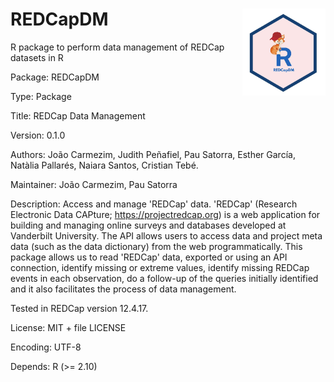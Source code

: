 # REDCapDM <img src='man/figures/logo.jpeg' align="right" height="139" />
R package to perform data management of REDCap datasets in R

Package: REDCapDM

Type: Package

Title: REDCap Data Management

Version: 0.1.0

Authors: João Carmezim, Judith Peñafiel, Pau Satorra, Esther García, Natàlia Pallarés, Naiara Santos, Cristian Tebé.

Maintainer: João Carmezim, Pau Satorra

Description: Access and manage 'REDCap' data. 'REDCap' (Research Electronic Data CAPture; <https://projectredcap.org>) is a web application for building and managing online surveys and databases developed at Vanderbilt University. The API allows users to access data and project meta data (such as the data dictionary) from the web programmatically. This package allows us to read 'REDCap' data, exported or using an API connection, identify missing or extreme values, identify missing REDCap events in each observation, do a follow-up of the queries initially identified and it also facilitates the process of data management.

Tested in REDCap version 12.4.17.

License: MIT + file LICENSE

Encoding: UTF-8

Depends: R (>= 2.10)
